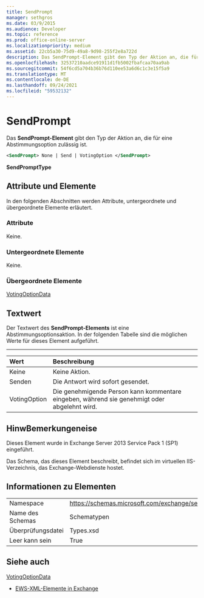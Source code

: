 ```yaml
---
title: SendPrompt
manager: sethgros
ms.date: 03/9/2015
ms.audience: Developer
ms.topic: reference
ms.prod: office-online-server
ms.localizationpriority: medium
ms.assetid: 22cb5a30-75d9-49a8-9d98-255f2e8a722d
description: Das SendPrompt-Element gibt den Typ der Aktion an, die für eine Abstimmungsoption zulässig ist.
ms.openlocfilehash: 32537210aadce91911d1fb5002fbafcaa70aa9ab
ms.sourcegitcommit: 54f6cd5a704b36b76d110ee53a6d6c1c3e15f5a9
ms.translationtype: MT
ms.contentlocale: de-DE
ms.lasthandoff: 09/24/2021
ms.locfileid: "59532132"
---
```

# <a name="sendprompt"></a>SendPrompt

Das **SendPrompt-Element** gibt den Typ der Aktion an, die für eine Abstimmungsoption zulässig ist. 
  
```XML
<SendPrompt> None | Send | VotingOption </SendPrompt>
```

 **SendPromptType**
## <a name="attributes-and-elements"></a>Attribute und Elemente

In den folgenden Abschnitten werden Attribute, untergeordnete und übergeordnete Elemente erläutert.
  
### <a name="attributes"></a>Attribute

Keine.
  
### <a name="child-elements"></a>Untergeordnete Elemente

Keine.
  
### <a name="parent-elements"></a>Übergeordnete Elemente

[VotingOptionData](votingoptiondata.md)
  
## <a name="text-value"></a>Textwert

Der Textwert des **SendPrompt-Elements** ist eine Abstimmungsoptionsaktion. In der folgenden Tabelle sind die möglichen Werte für dieses Element aufgeführt. 
  
****

|**Wert**|**Beschreibung**|
|:-----|:-----|
|Keine  <br/> |Keine Aktion.  <br/> |
|Senden  <br/> |Die Antwort wird sofort gesendet.  <br/> |
|VotingOption  <br/> |Die genehmigende Person kann kommentare eingeben, während sie genehmigt oder abgelehnt wird.  <br/> |
   
## <a name="remarks"></a>HinwBemerkungeneise

Dieses Element wurde in Exchange Server 2013 Service Pack 1 (SP1) eingeführt.
  
Das Schema, das dieses Element beschreibt, befindet sich im virtuellen IIS-Verzeichnis, das Exchange-Webdienste hostet.
  
## <a name="element-information"></a>Informationen zu Elementen

|||
|:-----|:-----|
|Namespace  <br/> |https://schemas.microsoft.com/exchange/services/2006/types  <br/> |
|Name des Schemas  <br/> |Schematypen  <br/> |
|Überprüfungsdatei  <br/> |Types.xsd  <br/> |
|Leer kann sein  <br/> |True  <br/> |
   
## <a name="see-also"></a>Siehe auch



[VotingOptionData](votingoptiondata.md)


- [EWS-XML-Elemente in Exchange](ews-xml-elements-in-exchange.md)


